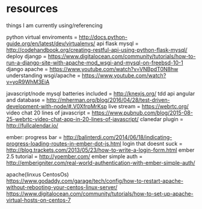 # resources
things I am currently using/referencing

python 
virtual enviroments = http://docs.python-guide.org/en/latest/dev/virtualenvs/
api flask mysql = http://codehandbook.org/creating-restful-api-using-python-flask-mysql/
deploy djangp = https://www.digitalocean.com/community/tutorials/how-to-run-a-django-site-with-apache-mod_wsgi-and-mysql-on-freebsd-10-1
django apache = https://www.youtube.com/watch?v=VNBpdT0N8hw
understanding wsgi/apache = https://www.youtube.com/watch?v=yoR9WhM3EiA

javascript/node
mysql batteries included = http://knexjs.org/
tdd api angular and database = http://mherman.org/blog/2016/04/28/test-driven-development-with-node/#.V0XfrpMrKsp
live stream = https://webrtc.org/
video chat 20 lines of javascript = https://www.pubnub.com/blog/2015-08-25-webrtc-video-chat-app-in-20-lines-of-javascript/
clanedar plugin = http://fullcalendar.io/

ember:
progress bar = http://balinterdi.com/2014/06/18/indicating-progress-loading-routes-in-ember-dot-js.html
login that doesnt suck = http://blog.trackets.com/2013/05/23/how-to-write-a-login-form.html
ember 2.5 tutorial = http://yoember.com/
ember simple auth = http://emberigniter.com/real-world-authentication-with-ember-simple-auth/

apache(linxus CentosOs)
https://www.godaddy.com/garage/tech/config/how-to-restart-apache-without-rebooting-your-centos-linux-server/
https://www.digitalocean.com/community/tutorials/how-to-set-up-apache-virtual-hosts-on-centos-7

